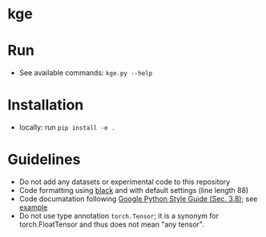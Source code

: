 # kge

# Run
- See available commands: `kge.py --help`

# Installation
- locally: run `pip install -e .`

# Guidelines
- Do not add any datasets or experimental code to this repository
- Code formatting using [black](https://github.com/ambv/black) and with default
  settings (line length 88)
- Code documatation following [Google Python Style Guide (Sec.
  3.8)](http://google.github.io/styleguide/pyguide.html#38-comments-and-docstrings);
  see
  [example](https://sphinxcontrib-napoleon.readthedocs.io/en/latest/example_google.html)
- Do not use type annotation `torch.Tensor`; it is a synonym for
  torch.FloatTensor and thus does not mean "any tensor".
